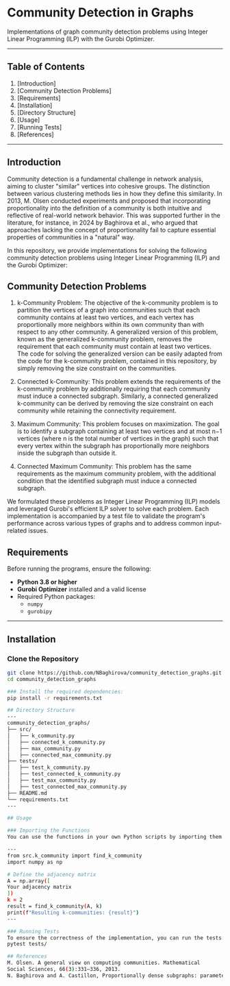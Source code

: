 # Community Detection in Graphs

Implementations of graph community detection problems using Integer Linear Programming (ILP) with the Gurobi Optimizer.

---

## Table of Contents
1. [Introduction]
2. [Community Detection Problems]
3. [Requirements]
4. [Installation]
5. [Directory Structure]
6. [Usage]
7. [Running Tests]
8. [References]

---

## Introduction

Community detection is a fundamental challenge in network analysis, aiming to cluster "similar" vertices into cohesive groups. The distinction between various clustering methods lies in how they define this similarity. In 2013, M. Olsen conducted experiments and proposed that incorporating proportionality into the definition of a community is both intuitive and reflective of real-world network behavior. This was supported further in the literature, for instance, in 2024 by Baghirova et al., who argued that approaches lacking the concept of proportionality fail to capture essential properties of communities in a "natural" way.

In this repository, we provide implementations for solving the following community detection problems using Integer Linear Programming (ILP) and the Gurobi Optimizer:

## Community Detection Problems

1. k-Community Problem: The objective of the k-community problem is to partition the vertices of a graph into communities such that each community contains at least two vertices, and each vertex has proportionally more neighbors within its own community than with respect to any other community. A generalized version of this problem, known as the generalized k-community problem, removes the requirement that each community must contain at least two vertices. The code for solving the generalized version can be easily adapted from the code for the k-community problem, contained in this repository, by simply removing the size constraint on the communities.

2. Connected k-Community: This problem extends the requirements of the k-community problem by additionally requiring that each community must induce a connected subgraph. Similarly, a connected generalized k-community can be derived by removing the size constraint on each community while retaining the connectivity requirement.

3. Maximum Community: This problem focuses on maximization. The goal is to identify a subgraph containing at least two vertices and at most n−1 vertices (where n is the total number of vertices in the graph) such that every vertex within the subgraph has proportionally more neighbors inside the subgraph than outside it.

4. Connected Maximum Community: This problem has the same requirements as the maximum community problem, with the additional condition that the identified subgraph must induce a connected subgraph.

We formulated these problems as Integer Linear Programming (ILP) models and leveraged Gurobi's efficient ILP solver to solve each problem.  Each implementation is accompanied by a test file to validate the program's performance across various types of graphs and to address common input-related issues.

## Requirements

Before running the programs, ensure the following:
- **Python 3.8 or higher**
- **Gurobi Optimizer** installed and a valid license
- Required Python packages:
  - `numpy`
  - `gurobipy`

---

## Installation

### Clone the Repository
```bash
git clone https://github.com/NBaghirova/community_detection_graphs.git
cd community_detection_graphs

### Install the required dependencies:
pip install -r requirements.txt

## Directory Structure
---
community_detection_graphs/
├── src/
│   ├── k_community.py          
│   ├── connected_k_community.py 
│   ├── max_community.py
│   ├── connected_max_community.py
├── tests/
│   ├── test_k_community.py  
│   ├── test_connected_k_community.py 
│   ├── test_max_community.py
│   ├── test_connected_max_community.py
├── README.md         
└── requirements.txt      
---

## Usage

### Importing the Functions
You can use the functions in your own Python scripts by importing them from the src directory. Below is an example on k-community:

---
from src.k_community import find_k_community
import numpy as np

# Define the adjacency matrix
A = np.array([
Your adjacency matrix
])
k = 2
result = find_k_community(A, k)
print(f"Resulting k-communities: {result}")
---

### Running Tests
To ensure the correctness of the implementation, you can run the tests:
pytest tests/

## References
M. Olsen. A general view on computing communities. MathematicalSocial Sciences, 66(3):331–336, 2013.
N. Baghirova and A. Castillon, Proportionally dense subgraphs: parameterized hardness and efficiently solvable cases, The 19th International Conference and Workshops on Algorithms and Computation, 2024

